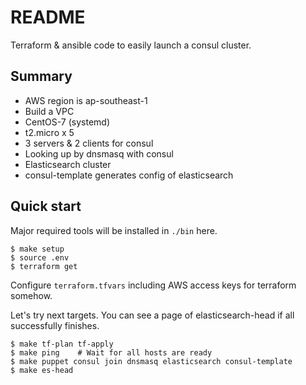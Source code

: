 # README

Terraform & ansible code to easily launch a consul cluster.

## Summary
- AWS region is ap-southeast-1
- Build a VPC
- CentOS-7 (systemd)
- t2.micro x 5
- 3 servers & 2 clients for consul
- Looking up by dnsmasq with consul
- Elasticsearch cluster
- consul-template generates config of elasticsearch

## Quick start
Major required tools will be installed in `./bin` here.
```
$ make setup
$ source .env
$ terraform get
```

Configure `terraform.tfvars` including AWS access keys for terraform somehow.

Let's try next targets. You can see a page of elasticsearch-head if all successfully finishes.
```
$ make tf-plan tf-apply
$ make ping    # Wait for all hosts are ready
$ make puppet consul join dnsmasq elasticsearch consul-template
$ make es-head
```
